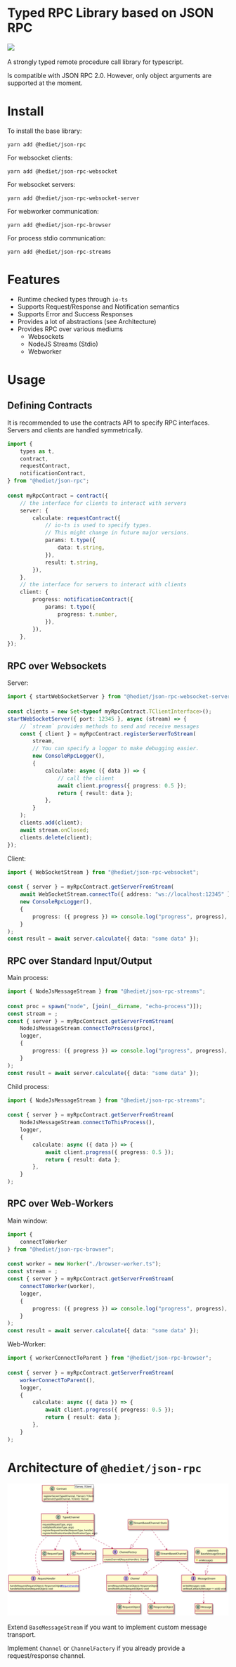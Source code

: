 # Typed RPC Library based on JSON RPC

[![](https://img.shields.io/twitter/follow/hediet_dev.svg?style=social)](https://twitter.com/intent/follow?screen_name=hediet_dev)

A strongly typed remote procedure call library for typescript.

Is compatible with JSON RPC 2.0. However, only object arguments are supported at the moment.

# Install

To install the base library:

```
yarn add @hediet/json-rpc
```

For websocket clients:

```
yarn add @hediet/json-rpc-websocket
```

For websocket servers:

```
yarn add @hediet/json-rpc-websocket-server
```

For webworker communication:

```
yarn add @hediet/json-rpc-browser
```

For process stdio communication:

```
yarn add @hediet/json-rpc-streams
```

# Features

-   Runtime checked types through `io-ts`
-   Supports Request/Response and Notification semantics
-   Supports Error and Success Responses
-   Provides a lot of abstractions (see Architecture)
-   Provides RPC over various mediums
    -   Websockets
    -   NodeJS Streams (Stdio)
    -   Webworker

# Usage

## Defining Contracts

It is recommended to use the contracts API to specify RPC interfaces.
Servers and clients are handled symmetrically.

```ts
import {
	types as t,
	contract,
	requestContract,
	notificationContract,
} from "@hediet/json-rpc";

const myRpcContract = contract({
	// the interface for clients to interact with servers
	server: {
		calculate: requestContract({
			// io-ts is used to specify types.
			// This might change in future major versions.
			params: t.type({
				data: t.string,
			}),
			result: t.string,
		}),
	},
	// the interface for servers to interact with clients
	client: {
		progress: notificationContract({
			params: t.type({
				progress: t.number,
			}),
		}),
	},
});
```

## RPC over Websockets

Server:

```ts
import { startWebSocketServer } from "@hediet/json-rpc-websocket-server";

const clients = new Set<typeof myRpcContract.TClientInterface>();
startWebSocketServer({ port: 12345 }, async (stream) => {
	// `stream` provides methods to send and receive messages
	const { client } = myRpcContract.registerServerToStream(
		stream,
		// You can specify a logger to make debugging easier.
		new ConsoleRpcLogger(),
		{
			calculate: async ({ data }) => {
				// call the client
				await client.progress({ progress: 0.5 });
				return { result: data };
			},
		}
	);
	clients.add(client);
	await stream.onClosed;
	clients.delete(client);
});
```

Client:

```ts
import { WebSocketStream } from "@hediet/json-rpc-websocket";

const { server } = myRpcContract.getServerFromStream(
	await WebSocketStream.connectTo({ address: "ws://localhost:12345" }),
	new ConsoleRpcLogger(),
	{
		progress: ({ progress }) => console.log("progress", progress),
	}
);
const result = await server.calculate({ data: "some data" });
```

## RPC over Standard Input/Output

Main process:

```ts
import { NodeJsMessageStream } from "@hediet/json-rpc-streams";

const proc = spawn("node", [join(__dirname, "echo-process")]);
const stream = ;
const { server } = myRpcContract.getServerFromStream(
	NodeJsMessageStream.connectToProcess(proc),
	logger,
	{
		progress: ({ progress }) => console.log("progress", progress),
	}
);
const result = await server.calculate({ data: "some data" });
```

Child process:

```ts
import { NodeJsMessageStream } from "@hediet/json-rpc-streams";

const { server } = myRpcContract.getServerFromStream(
	NodeJsMessageStream.connectToThisProcess(),
	logger,
	{
		calculate: async ({ data }) => {
			await client.progress({ progress: 0.5 });
			return { result: data };
		},
	}
);
```

## RPC over Web-Workers

Main window:

```ts
import {
	connectToWorker
} from "@hediet/json-rpc-browser";

const worker = new Worker("./browser-worker.ts");
const stream = ;
const { server } = myRpcContract.getServerFromStream(
	connectToWorker(worker),
	logger,
	{
		progress: ({ progress }) => console.log("progress", progress),
	}
);
const result = await server.calculate({ data: "some data" });
```

Web-Worker:

```ts
import { workerConnectToParent } from "@hediet/json-rpc-browser";

const { server } = myRpcContract.getServerFromStream(
	workerConnectToParent(),
	logger,
	{
		calculate: async ({ data }) => {
			await client.progress({ progress: 0.5 });
			return { result: data };
		},
	}
);
```

# Architecture of `@hediet/json-rpc`

![classes](docs/exported/main/Main.svg)

Extend `BaseMessageStream` if you want to implement custom message transport.

Implement `Channel` or `ChannelFactory` if you already provide a request/response channel.
